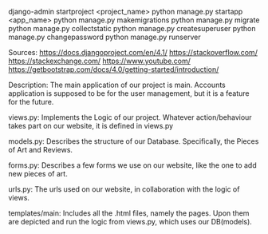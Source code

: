 django-admin startproject <project_name>
python manage.py startapp <app_name>
python manage.py makemigrations
python manage.py migrate
python manage.py collectstatic
python manage.py createsuperuser
python manage.py changepassword <username>
python manage.py runserver

Sources:
https://docs.djangoproject.com/en/4.1/
https://stackoverflow.com/
https://stackexchange.com/
https://www.youtube.com/
https://getbootstrap.com/docs/4.0/getting-started/introduction/


Description:
The main application of our project is main. Accounts application is supposed to be for the user management, but it is a feature for the future. 

views.py: Implements the Logic of our project. Whatever action/behaviour takes part on our website, it is defined in views.py

models.py: Describes the structure of our Database. Specifically, the Pieces of Art and Reviews.

forms.py: Describes a few forms we use on our website, like the one to add new pieces of art.

urls.py: The urls used on our website, in collaboration with the logic of views.

templates/main: Includes all the .html files, namely the pages. Upon them are depicted and run the logic from views.py, which uses our DB(models).